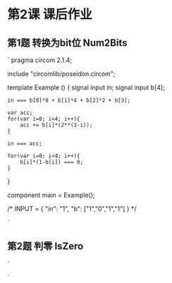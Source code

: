 # 第2课 课后作业

## 第1题 转换为bit位 Num2Bits

`
pragma circom 2.1.4;
 
include "circomlib/poseidon.circom";
 
template Example () {
    signal input in;
     signal input b[4];
 
    in === b[0]*8 + b[1]*4 + b[2]*2 + b[3];
 
    var acc;
    for(var i=0; i<4; i++){
        acc += b[i]*(2**(3-i));
    }
 
    in === acc;
 
    for(var i=0; i<4; i++){
        b[i]*(1-b[i]) === 0;
    }
 
}
 
component main = Example();
 
/* INPUT = {
    "in": "1",
    "b": ["1","0","1","1"]
} */

`






## 第2题 判零 IsZero
`

`





